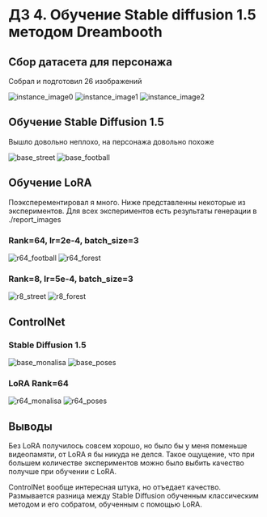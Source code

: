 # ДЗ 4. Обучение Stable diffusion 1.5 методом Dreambooth

## Сбор датасета для персонажа

Собрал и подготовил 26 изображений

![instance_image0](instance_images/1.jpg)
![instance_image1](instance_images/2.jpg)
![instance_image2](instance_images/3.jpg)

## Обучение Stable Diffusion 1.5

Вышло довольно неплохо, на персонажа довольно похоже

![base_street](report_images/base_model/768x1024/street.png)
![base_football](report_images/base_model/768x1024/football.jpg)

## Обучение LoRA

Поэксперементировал я много. Ниже представленны некоторые из экспериментов. Для всех экспериментов есть результаты генерации в ./report_images

### Rank=64, lr=2e-4, batch_size=3

![r64_football](report_images/lora_r64/768x1024/football.jpg)
![r64_forest](report_images/lora_r64/768x1024/forest.jpg)

### Rank=8, lr=5e-4, batch_size=3

![r8_street](report_images/lora_r8/768x1024/street.jpg)
![r8_forest](report_images/lora_r8/768x1024/forest.jpg)

## ControlNet

### Stable Diffusion 1.5

![base_monalisa](report_images/base_model/768x1024/monalisa.png)
![base_poses](report_images/base_model/768x1024/poses.png)

### LoRA Rank=64

![r64_monalisa](report_images/lora_r64/768x1024/monalisa.png)
![r64_poses](report_images/lora_r64/768x1024/poses.png)

## Выводы

Без LoRA получилось совсем хорошо, но было бы у меня поменьше видеопамяти, от LoRA я бы никуда не делся. Такое ощущение, что при большем количестве экспериментов можно было выбить качество получше при обучении с LoRA.

ControlNet вообще интересная штука, но отъедает качество. Размывается разница между Stable Diffusion обученным классическим методом и его собратом, обученным с помощью LoRA.
